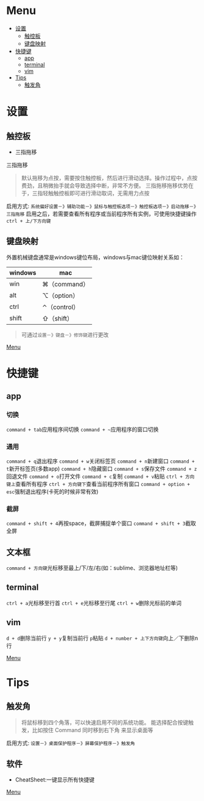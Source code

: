# Menu

- [设置](#设置)
    - [触控板](#触控板)
    - [键盘映射](#键盘映射)
- [快捷键](#快捷键)
    - [app](#app)
    - [terminal](#terminal)
    - [vim](#vim)
- [Tips](#tips)
    - [触发角](#触发角)


# 设置

## 触控板

- 三指拖移

三指拖移
>默认拖移为点按，需要按住触控板，然后进行滑动选择。操作过程中，点按费劲，且稍微抬手就会导致选择中断，非常不方便。
三指拖移拖移优势在于，三指轻触触控板即可进行滑动取词，无需用力点按

启用方式:
`系统偏好设置－》辅助功能－》鼠标与触控板选项－》触控板选项－》启动拖移－》三指拖移`
启用之后，若需要查看所有程序或当前程序所有实例，可使用快捷键操作`ctrl + 上/下方向键`

## 键盘映射

外置机械键盘通常是windows键位布局，windows与mac键位映射关系如：

| windows | mac          |
| ------- | ------------ |
| win     | ⌘（command） |
| alt     | ⌥（option）  |
| ctrl    | ⌃（control） |
| shift   | ⇧（shift）   |

>可通过`设置－》键盘－》修饰键`进行更改

[Menu](#menu)

# 快捷键

## app

### 切换

`command + tab`应用程序间切换
`command + ~`应用程序的窗口切换

### 通用

`command + q`退出程序
`command + w`关闭标签页
`command + n`新建窗口
`command + t`新开标签页(多数app)
`command + h`隐藏窗口
`command + s`保存文件
`command + z`回退文件
`command + o`打开文件
`command + c`复制
`command + v`粘贴
`ctrl + 方向键上`查看所有程序
`ctrl + 方向键下`查看当前程序所有窗口
`command + option + esc`强制退出程序(卡死的时候非常有效)

### 截屏

`command + shift + 4`再按space，截屏捕捉单个窗口
`command + shift + 3`截取全屏

## 文本框
`command + 方向键`光标移至最上/下/左/右(如：sublime、浏览器地址栏等)

## terminal

`ctrl + a`光标移至行首
`ctrl + e`光标移至行尾
`ctrl + w`删除光标前的单词

## vim

`d + d`删除当前行
`y + y`复制当前行
`p`粘贴
`d + number + 上下方向键`向上／下删除n行

[Menu](#menu)

# Tips

## 触发角

>将鼠标移到四个角落，可以快速启用不同的系统功能。
能选择配合按键触发，比如按住 Command 同时移到右下角 来显示桌面等

启用方式:
`设置－》桌面保护程序－》屏幕保护程序－》触发角`

## 软件

- CheatSheet:一键显示所有快捷键

[Menu](#menu)
